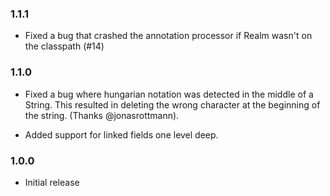 ### 1.1.1
- Fixed a bug that crashed the annotation processor if Realm wasn't on the classpath (#14)

### 1.1.0
 - Fixed a bug where hungarian notation was detected in the middle of a String.
   This resulted in deleting the wrong character at the beginning of the string.
   (Thanks @jonasrottmann).

 - Added support for linked fields one level deep.


### 1.0.0
 - Initial release
